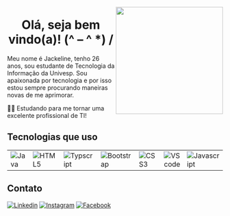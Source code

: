 <p>
<img align="right" width="250" height="250" src="https://media.giphy.com/media/13GIgrGdslD9oQ/giphy.gif">
</p>


<h1 align="center">Olá, seja bem vindo(a)! (^ – ^ *) / </h1>

Meu nome é Jackeline, tenho 26 anos, sou estudante de Tecnologia da Informação da Univesp. Sou apaixonada por tecnologia e por isso estou sempre procurando maneiras novas de me aprimorar.

🐱‍🚀 Estudando para me tornar uma excelente profissional de TI!


<h2>Tecnologias que uso</h2>

<table>
    <tr>
        <td><img alt="Java" src="https://img.shields.io/badge/java-%23ED8B00.svg?&style=for-the-badge&logo=java&logoColor=white"/></td>
        <td><img alt="HTML5"src="https://img.shields.io/badge/HTML5-E34F26?style=for-the-badge&logo=html5&logoColor=white"/></td>
        <td><img alt="Typscript"src="https://img.shields.io/badge/TypeScript-007ACC?style=for-the-badge&logo=typescript&logoColor=white"/></td>
        <td><img alt="Bootstrap" src="https://img.shields.io/badge/Bootstrap-563D7C?style=for-the-badge&logo=bootstrap&logoColor=white"/></td>
        <td><img alt="CSS3" src="https://img.shields.io/badge/CSS3-1572B6?style=for-the-badge&logo=css3&logoColor=white"/></td>
        <td><img alt="VS code" src="https://img.shields.io/badge/Visual_Studio_Code-0078D4?style=for-the-badge&logo=visual%20studio%20code&logoColor=white"/></td>
	<td><img alt="Javascript" src="https://img.shields.io/badge/JavaScript-F7DF1E?style=for-the-badge&logo=javascript&logoColor=black"/></td>
	<td><img alt="MongoDB" src="https://img.shields.io/badge/MongoDB-4EA94Bstyle=forthebadge&logo=mongodb&logoColor=white"/></td>
	<td><img alt="MongoDB" src="https://img.shields.io/badge/.NET-512BD4?style=for-the-badge&logo=dotnet&logoColor=white"/></td>   
    </tr>
</table>

  
  
<h2>Contato</h2>  
  
[<img alt="Linkedin" src="https://img.shields.io/badge/linkedin-%230077B5.svg?&style=for-the-badge&logo=linkedin&logoColor=white" />](https://www.linkedin.com/in/jackeline-alves-da-silva-b23bb6188/) 
[<img alt="Instagram" src = "https://img.shields.io/badge/instagram-%23E4405F.svg?&style=for-the-badge&logo=instagram&logoColor=white">](https://www.instagram.com/jackeline.a.s.silva/)
[<img alt="Facebook" src = "https://img.shields.io/badge/facebook-%231877F2.svg?&style=for-the-badge&logo=facebook&logoColor=white">](https://www.facebook.com/jackeline.alvesdemoura.98)
	
